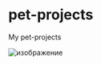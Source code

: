 # pet-projects
My pet-projects

![изображение](https://user-images.githubusercontent.com/70915888/153963320-39dee077-2fff-41a6-abcc-94742506c27d.png)

